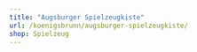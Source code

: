 ```yaml
---
title: "Augsburger Spielzeugkiste"
url: /koenigsbrunn/augsburger-spielzeugkiste/
shop: Spielzeug
---
```

